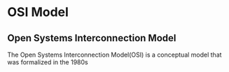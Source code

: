 # OSI Model

## Open Systems Interconnection Model

The Open Systems Interconnection Model(OSI) is a conceptual model that was formalized in the 1980s
